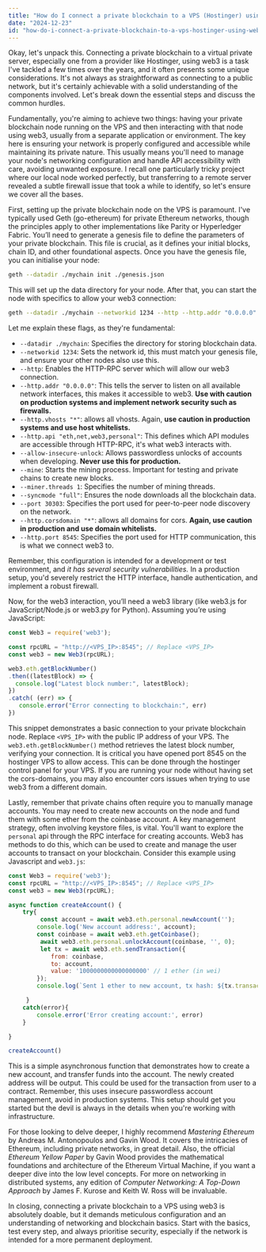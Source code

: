 ```yaml
---
title: "How do I connect a private blockchain to a VPS (Hostinger) using web3?"
date: "2024-12-23"
id: "how-do-i-connect-a-private-blockchain-to-a-vps-hostinger-using-web3"
---
```


Okay, let's unpack this. Connecting a private blockchain to a virtual private server, especially one from a provider like Hostinger, using web3 is a task I've tackled a few times over the years, and it often presents some unique considerations. It's not always as straightforward as connecting to a public network, but it's certainly achievable with a solid understanding of the components involved. Let's break down the essential steps and discuss the common hurdles.

Fundamentally, you're aiming to achieve two things: having your private blockchain node running on the VPS and then interacting with that node using web3, usually from a separate application or environment. The key here is ensuring your network is properly configured and accessible while maintaining its private nature. This usually means you'll need to manage your node's networking configuration and handle API accessibility with care, avoiding unwanted exposure. I recall one particularly tricky project where our local node worked perfectly, but transferring to a remote server revealed a subtle firewall issue that took a while to identify, so let's ensure we cover all the bases.

First, setting up the private blockchain node on the VPS is paramount. I've typically used Geth (go-ethereum) for private Ethereum networks, though the principles apply to other implementations like Parity or Hyperledger Fabric. You’ll need to generate a genesis file to define the parameters of your private blockchain. This file is crucial, as it defines your initial blocks, chain ID, and other foundational aspects. Once you have the genesis file, you can initialise your node:

```bash
geth --datadir ./mychain init ./genesis.json
```

This will set up the data directory for your node. After that, you can start the node with specifics to allow your web3 connection:

```bash
geth --datadir ./mychain --networkid 1234 --http --http.addr "0.0.0.0" --http.vhosts "*" --http.api "eth,net,web3,personal" --allow-insecure-unlock --mine --miner.threads 1 --syncmode "full" --port 30303  --http.corsdomain "*" --http.port 8545
```

Let me explain these flags, as they're fundamental:
*   `--datadir ./mychain`: Specifies the directory for storing blockchain data.
*   `--networkid 1234`: Sets the network id, this must match your genesis file, and ensure your other nodes also use this.
*   `--http`: Enables the HTTP-RPC server which will allow our web3 connection.
*  `--http.addr "0.0.0.0"`: This tells the server to listen on all available network interfaces, this makes it accessible to web3. **Use with caution on production systems and implement network security such as firewalls.**
*   `--http.vhosts "*"`: allows all vhosts. Again, **use caution in production systems and use host whitelists.**
*   `--http.api "eth,net,web3,personal"`: This defines which API modules are accessible through HTTP-RPC, it's what web3 interacts with.
*   `--allow-insecure-unlock`: Allows passwordless unlocks of accounts when developing. **Never use this for production.**
*   `--mine`: Starts the mining process. Important for testing and private chains to create new blocks.
*   `--miner.threads 1`: Specifies the number of mining threads.
*   `--syncmode "full"`: Ensures the node downloads all the blockchain data.
*    `--port 30303`: Specifies the port used for peer-to-peer node discovery on the network.
*    `--http.corsdomain "*"`: allows all domains for cors. **Again, use caution in production and use domain whitelists.**
*    `--http.port 8545`: Specifies the port used for HTTP communication, this is what we connect web3 to.

Remember, this configuration is intended for a development or test environment, and *it has several security vulnerabilities.* In a production setup, you'd severely restrict the HTTP interface, handle authentication, and implement a robust firewall.

Now, for the web3 interaction, you’ll need a web3 library (like web3.js for JavaScript/Node.js or web3.py for Python). Assuming you’re using JavaScript:

```javascript
const Web3 = require('web3');

const rpcURL = "http://<VPS_IP>:8545"; // Replace <VPS_IP>
const web3 = new Web3(rpcURL);

web3.eth.getBlockNumber()
.then((latestBlock) => {
  console.log("Latest block number:", latestBlock);
})
.catch( (err) => {
   console.error("Error connecting to blockchain:", err)
})
```

This snippet demonstrates a basic connection to your private blockchain node. Replace `<VPS_IP>` with the public IP address of your VPS. The `web3.eth.getBlockNumber()` method retrieves the latest block number, verifying your connection. It is critical you have opened port 8545 on the hostinger VPS to allow access. This can be done through the hostinger control panel for your VPS.
If you are running your node without having set the cors-domains, you may also encounter cors issues when trying to use web3 from a different domain.

Lastly, remember that private chains often require you to manually manage accounts. You may need to create new accounts on the node and fund them with some ether from the coinbase account. A key management strategy, often involving keystore files, is vital. You'll want to explore the `personal` api through the RPC interface for creating accounts. Web3 has methods to do this, which can be used to create and manage the user accounts to transact on your blockchain. Consider this example using Javascript and `web3.js`:

```javascript
const Web3 = require('web3');
const rpcURL = "http://<VPS_IP>:8545"; // Replace <VPS_IP>
const web3 = new Web3(rpcURL);

async function createAccount() {
    try{
         const account = await web3.eth.personal.newAccount('');
        console.log('New account address:', account);
        const coinbase = await web3.eth.getCoinbase();
         await web3.eth.personal.unlockAccount(coinbase, '', 0);
         let tx = await web3.eth.sendTransaction({
            from: coinbase,
            to: account,
            value: '1000000000000000000' // 1 ether (in wei)
        });
        console.log(`Sent 1 ether to new account, tx hash: ${tx.transactionHash}`)

     }
    catch(error){
        console.error('Error creating account:', error)
    }

}

createAccount()
```

This is a simple asynchronous function that demonstrates how to create a new account, and transfer funds into the account. The newly created address will be output. This could be used for the transaction from user to a contract. Remember, this uses insecure passwordless account management, avoid in production systems.
This setup should get you started but the devil is always in the details when you're working with infrastructure.

For those looking to delve deeper, I highly recommend *Mastering Ethereum* by Andreas M. Antonopoulos and Gavin Wood. It covers the intricacies of Ethereum, including private networks, in great detail. Also, the official *Ethereum Yellow Paper* by Gavin Wood provides the mathematical foundations and architecture of the Ethereum Virtual Machine, if you want a deeper dive into the low level concepts. For more on networking in distributed systems, any edition of *Computer Networking: A Top-Down Approach* by James F. Kurose and Keith W. Ross will be invaluable.

In closing, connecting a private blockchain to a VPS using web3 is absolutely doable, but it demands meticulous configuration and an understanding of networking and blockchain basics. Start with the basics, test every step, and always prioritise security, especially if the network is intended for a more permanent deployment.

